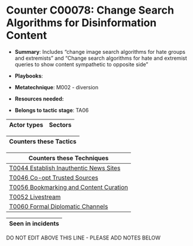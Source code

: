 # Counter C00078: Change Search Algorithms for Disinformation Content

* **Summary**: Includes “change image search algorithms for hate groups and extremists” and “Change search algorithms for hate and extremist queries to show content sympathetic to opposite side”

* **Playbooks**: 

* **Metatechnique**: M002 - diversion

* **Resources needed:** 

* **Belongs to tactic stage**: TA06


| Actor types | Sectors |
| ----------- | ------- |



| Counters these Tactics |
| ---------------------- |



| Counters these Techniques |
| ------------------------- |
| [T0044 Establish Inauthentic News Sites](../generated_pages/techniques/T0044.md) |
| [T0046 Co-opt Trusted Sources](../generated_pages/techniques/T0046.md) |
| [T0056 Bookmarking and Content Curation](../generated_pages/techniques/T0056.md) |
| [T0052 Livestream](../generated_pages/techniques/T0052.md) |
| [T0060 Formal Diplomatic Channels](../generated_pages/techniques/T0060.md) |



| Seen in incidents |
| ----------------- |


DO NOT EDIT ABOVE THIS LINE - PLEASE ADD NOTES BELOW